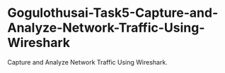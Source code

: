 # Gogulothusai-Task5-Capture-and-Analyze-Network-Traffic-Using-Wireshark
Capture and Analyze Network Traffic Using Wireshark.
